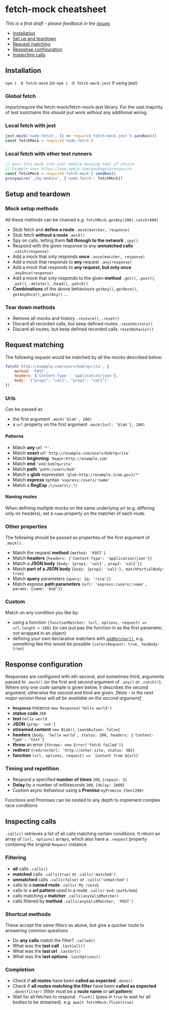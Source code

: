 # fetch-mock cheatsheet

*This is a first draft - please feedback in the [issues](https://github.com/wheresrhys/fetch-mock/issues)*

- [Installation](#installation)
- [Set up and teardown](#setup-and-teardown)
- [Request matching](#request-matching)
- [Response configuration](#response-configuration)
- [Inspecting calls](#inspecting-calls)

## Installation

`npm i -D fetch-mock` (or `npm i -D fetch-mock-jest` if using jest)

### Global fetch
import/require the fetch-mock/fetch-mock-jest library. For the vast majority of test toolchains this _should_ jsut work without any additional wiring.

### Local fetch with jest
```js
jest.mock('node-fetch', () => require('fetch-mock-jest').sandbox())
const fetchMock = require('node-fetch')
```

### Local fetch with other test runners
```js
// pass this mock into your module mocking tool of choice
// Example uses https://www.npmjs.com/package/proxyquire
const fetchMock = require('fetch-mock').sandbox()
proxyquire('./my-module', {'node-fetch': fetchMock})
```

## Setup and teardown

### Mock setup methods
All these methods can be chained e.g. `fetchMock.getAny(200).catch(400)`
- Stub fetch and **define a route** `.mock(matcher, response)`
- Stub fetch **without a route** `.mock()`
- Spy on calls, letting them **fall through to the network** `.spy()`
- Respond with the given response to any **unmatched calls** `.catch(response)`
- Add a mock that only responds **once** `.once(matcher, response)`
- Add a mock that responds to **any** request `.any(response)`
- Add a mock that responds to **any request, but only once** `.anyOnce(response)`
- Add a mock that only responds to the given **method** `.get()`, `.post()`, `.put()`, `.delete()`, `.head()`, `.patch()`
- **Combinations** of the above behaviours `getAny()`, `getOnce()`, `getAnyOnce()`, `postAny()` ...

### Tear down methods
- Remove all mocks and history `.restore()`, `.reset()`
- Discard all recorded calls, but keep defined routes `.resetHistory()`
- Discard all routes, but keep defined recorded calls`.resetBehavior()`

## Request matching

The following request would be matched by all the mocks described below:
```js
fetch('http://example.com/users/bob?q=rita', {
    method: 'POST',
    headers: {'Content-Type': 'application/json'},
    body: '{"prop1": "val1", "prop2": "val2"}'
})
```

### Urls
Can be passed as
- the first argument `.mock('blah', 200)`
- a `url` property on the first argument `.mock({url: 'blah'}, 200)`

#### Patterns
- Match **any** url `'*'`
- Match **exact** url `'http://example.com/users/bob?q=rita'` 
- Match **beginning** `'begin:http://example.com'` 
- Match **end** `'end:bob?q=rita'`
- Match **path** `'path:/users/bob'` 
- Match a **glob** expression `'glob:http://example.{com,gov}/*'` 
- Match **express** syntax `'express:/users/:name'` 
- Match a **RegExp** `/\/users\/.*/` 

#### Naming routes
When defining multiple mocks on the same underlying url (e.g. differing only on headers), set a `name` property on the matcher of each route.

### Other properties
The following should be passed as properties of the first argument of `.mock()`.
- Match the request **method** `{method: 'POST'}`
- Match **headers** `{headers: {'Content-Type': 'application/json'}}`
- Match a **JSON body** `{body: {prop1: 'val1', prop2: 'val2'}}`
- Match **part of a JSON body** `{body: {prop1: 'val1'}, matchPartialBody: true}`
- Match **query** parameters `{query: {q: 'rita'}}`
- Match express **path parameters** `{url: 'express:/users/:name', params: {name: 'bob'}}`

### Custom
Match on any condition you like by:
- using a function `{functionMatcher: (url, options, request) => url.length > 100}` (or can jsut pas the function in as the first parameter, not wrapped in an object)
- defining your own declarative matchers with [`addMatcher()`](http://www.wheresrhys.co.uk/fetch-mock/#api-mockingadd-matcher), e.g. something like this would be possible  `{isCorsRequest: true, hasBody: true}`

## Response configuration
Responses are configured with eth second, and sometimes third, arguments passed to `.mock()` (or the first and second argument of `.any()` or `.catch()`). Where only one code sample is given below, it describes the second argument; otherwise the second and third are given. *[Note - in the next major version these will all be available on the second argument]* 

- **`Response`** instance `new Response('hello world')`
- **status code** `200`
- **text** `hello world`
- **JSON** `{prop: 'val'}` 
- **streamed content** `new Blob()`, `{sendAsJson: false}`
- **headers** `{body: 'hello world', status: 200, headers: {'Content-Type': 'text'}`
- **throw** an error `{throws: new Error('fetch failed')}`
- **redirect** `{redirectUrl: 'http://other.site, status: 302}`
- **function** ``(url, options, request) => `Content from ${url}` ``

### Timing and repetition
- Respond a specified **number of times** `200`, `{repeat: 3}`
- **Delay** by a number of milliseconds `200`, `{delay: 2000}`
- Custom async behaviour using a **Promise** `myPromise.then(200)`

Functions and Promises can be nested to any depth to implement complex race conditions

## Inspecting calls
`.calls()` retrieves a list of all calls matching certain conditions. It return an array of `[url, options]` arrays, which also have a `.request` property containng the original `Request` instance.

### Filtering
- **all** calls `.calls()`
- **matched** calls `.calls(true)` or `.calls('matched')` 
- **unmatched** calls `.calls(false)` or `.calls('unmatched')` 
- calls to a **named route** `.calls('My route`)
- calls to a **url pattern** used in a route `.calls('end:/path/bob`)
- calls matching a **matcher** `.calls(anyValidMatcher)`
- calls filtered by **method** `.calls(anyValidMatcher, 'POST')`

### Shortcut methods
These accept the same filters as above, but give a quicker route to answering common questions
- Do **any calls** match the filter? `.called()`
- What was the **last call** `.lastCall()`
- What was the **last url** `.lastUrl()`
- What was the **last options** `.lastOptions()`

### Completion
- Check if **all routes** have been **called as expected** `.done()`
- Check if **all routes matching the filter** have been **called as expected** `.done(filter)` (filter must be a **route name** or **url pattern**)
- Wait for all fetches to respond `.flush()` (pass in `true` to wait for all bodies to be streamed). e.g. `await fetchMock.flush(true)`


